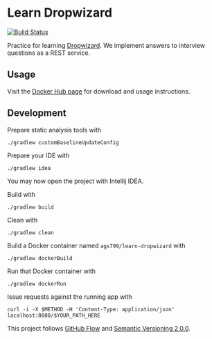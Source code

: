 # Learn Dropwizard
[![Build Status](https://circleci.com/gh/ags799/learn-dropwizard.svg?style=shield&circle-token=beac835a1c461670d578e3016d6b85581721e19f)](https://circleci.com/gh/ags799/learn-dropwizard)

Practice for learning [Dropwizard](http://dropwizard.io). We implement answers to interview questions as a REST service.

## Usage

Visit the [Docker Hub page](https://hub.docker.com/r/ags799/learn-dropwizard/) for
download and usage instructions.

## Development

Prepare static analysis tools with

    ./gradlew customBaselineUpdateConfig

Prepare your IDE with

    ./gradlew idea

You may now open the project with Intellij IDEA.

Build with

    ./gradlew build

Clean with

    ./gradlew clean

Build a Docker container named `ags799/learn-dropwizard` with

    ./gradlew dockerBuild

Run that Docker container with

    ./gradlew dockerRun

Issue requests against the running app with

    curl -i -X $METHOD -H 'Content-Type: application/json' localhost:8080/$YOUR_PATH_HERE

This project follows [GitHub Flow](https://guides.github.com/introduction/flow/)
and [Semantic Versioning 2.0.0](http://semver.org/).
